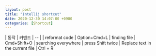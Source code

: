 ```yaml
---
layout: post
title: "Intellij shortcut"
date: 2020-12-30 14:07:00 +0900
categories: [Shortcut]
---
```


| 동작 | 커멘드 
| -- |
| reformat code | Option+Cmd+L
| finding file | Cmd+Shift+O
| searching everywhere | press Shift twice
| Replace text in the current file | Ctrl + R